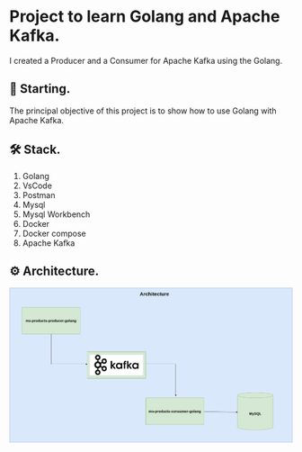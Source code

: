 # Project to learn Golang and Apache Kafka.

I created a Producer and a Consumer for Apache Kafka using the Golang.   

## 🚀 Starting.

The principal objective of this project is to show how to use Golang with Apache Kafka.

## 🛠 Stack.

<ol>
  <li>Golang</li>
  <li>VsCode</li>
  <li>Postman</li>
  <li>Mysql</li>
  <li>Mysql Workbench</li>
  <li>Docker</li>
  <li>Docker compose</li>
  <li>Apache Kafka</li>
</ol>

## ⚙️ Architecture.

![docs_readme/archicture_new.png](docs_readme/diagrams_architecture_source.drawio.png)
